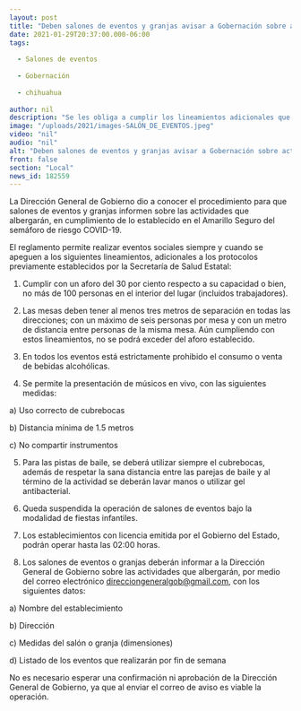 ```yaml
---
layout: post
title: "Deben salones de eventos y granjas avisar a Gobernación sobre actividades que albergarán"
date: 2021-01-29T20:37:00.000-06:00
tags:
  
  - Salones de eventos
  
  - Gobernación
  
  - chihuahua
  
author: nil
description: "Se les obliga a cumplir los lineamientos adicionales que se publican en Semáforo Amarillo Seguro; consumo y venta de bebidas alcohólicas está estrictamente prohibido en estos espacios"
image: "/uploads/2021/images-SALÓN_DE_EVENTOS.jpeg"
video: "nil"
audio: "nil"
alt: "Deben salones de eventos y granjas avisar a Gobernación sobre actividades que albergarán"
front: false
section: "Local"
news_id: 182559
---
```


La Dirección General de Gobierno dio a conocer el procedimiento para que salones de eventos y granjas informen sobre las actividades que albergarán, en cumplimiento de lo establecido en el Amarillo Seguro del semáforo de riesgo COVID-19.

El reglamento permite realizar eventos sociales siempre y cuando se apeguen a los siguientes lineamientos, adicionales a los protocolos previamente establecidos por la Secretaría de Salud Estatal:

1. Cumplir con un aforo del 30 por ciento respecto a su capacidad o bien, no más de 100 personas en el interior del lugar (incluidos trabajadores).

2. Las mesas deben tener al menos tres metros de separación en todas las direcciones; con un máximo de seis personas por mesa y con un metro de distancia entre personas de la misma mesa. Aún cumpliendo con estos lineamientos, no se podrá exceder del aforo establecido.

3. En todos los eventos está estrictamente prohibido el consumo o venta de bebidas alcohólicas.

4. Se permite la presentación de músicos en vivo, con las siguientes medidas:

a)     Uso correcto de cubrebocas

b)    Distancia mínima de 1.5 metros

c)     No compartir instrumentos


5. Para  las pistas de baile, se deberá  utilizar siempre el cubrebocas, además de respetar la sana distancia entre las parejas de baile y al término de la actividad se deberán lavar manos o utilizar gel antibacterial.

6.  Queda suspendida la operación de salones de eventos bajo la modalidad de fiestas infantiles.

7. Los establecimientos con licencia emitida por el Gobierno del Estado, podrán operar hasta las 02:00 horas.

8. Los salones de eventos o granjas deberán informar a la Dirección General de Gobierno sobre las actividades que albergarán, por medio del correo electrónico direcciongeneralgob@gmail.com, con los siguientes datos:

 

a)     Nombre del  establecimiento

b)    Dirección

c)     Medidas del salón o granja (dimensiones)

d)    Listado de los eventos que realizarán por fin de semana

No es necesario esperar una confirmación ni aprobación de la Dirección General de Gobierno, ya que al enviar el correo de aviso es viable la operación.
